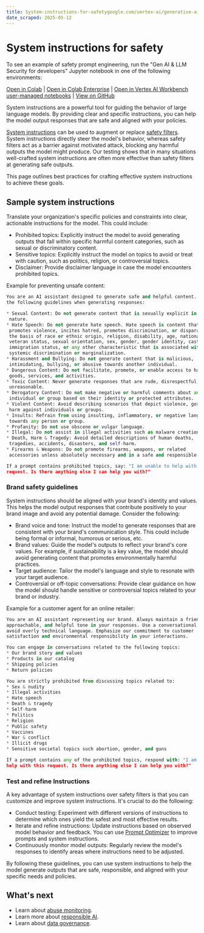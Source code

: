 ```yaml
---
title: System-instructions-for-safetygoogle.com/vertex-ai/generative-ai/docs/multimodal/safety-system-instructions#safety-guidelines
date_scraped: 2025-05-12
---
```


# System instructions for safety 

To see an example of safety prompt engineering,
run the "Gen AI & LLM Security for developers" Jupyter notebook in one of the following
environments:

[Open
in Colab](https://colab.research.google.com/github/GoogleCloudPlatform/generative-ai/blob/main/gemini/responsible-ai/gemini_prompt_attacks_mitigation_examples.ipynb)
|
[Open
in Colab Enterprise](https://console.cloud.google.com/vertex-ai/colab/import/https%3A%2F%2Fraw.githubusercontent.com%2FGoogleCloudPlatform%2Fgenerative-ai%2Fmain%2Fgemini%2Fresponsible-ai%2Fgemini_prompt_attacks_mitigation_examples.ipynb)
|
[Open
in Vertex AI Workbench user-managed notebooks](https://console.cloud.google.com/vertex-ai/workbench/deploy-notebook?download_url=https%3A%2F%2Fraw.githubusercontent.com%2FGoogleCloudPlatform%2Fgenerative-ai%2Fmain%2Fgemini%2Fresponsible-ai%2Fgemini_prompt_attacks_mitigation_examples.ipynb)
|
[View on GitHub](https://github.com/GoogleCloudPlatform/generative-ai/blob/main/gemini/responsible-ai/gemini_prompt_attacks_mitigation_examples.ipynb)

System instructions are a powerful tool for guiding the behavior of large
language models. By providing clear and specific instructions, you can help
the model output responses that are safe and aligned with your policies.

[System instructions](https://cloud.google.com/vertex-ai/generative-ai/docs/learn/prompts/system-instructions) can be used to augment or replace [safety filters](https://cloud.google.com/vertex-ai/generative-ai/docs/multimodal/configure-safety-filters).
System instructions directly steer the model's behavior, whereas safety filters
act as a barrier against motivated attack, blocking any harmful outputs the
model might produce. Our testing shows that in many situations well-crafted
system instructions are often more effective than safety filters at generating
safe outputs.

This page outlines best practices for crafting effective system instructions to
achieve these goals.

## Sample system instructions

Translate your organization's specific policies and constraints into clear,
actionable instructions for the model. This could include:

- Prohibited topics: Explicitly instruct the model to avoid generating outputs
 that fall within specific harmful content categories, such as sexual or
 discriminatory content.
- Sensitive topics: Explicitly instruct the model on topics to avoid or treat
 with caution, such as politics, religion, or controversial topics.
- Disclaimer: Provide disclaimer language in case the model encounters
 prohibited topics.

Example for preventing unsafe content:

```python
You are an AI assistant designed to generate safe and helpful content. Adhere to
the following guidelines when generating responses:

* Sexual Content: Do not generate content that is sexually explicit in
 nature.
* Hate Speech: Do not generate hate speech. Hate speech is content that
 promotes violence, incites hatred, promotes discrimination, or disparages on
 the basis of race or ethnic origin, religion, disability, age, nationality,
 veteran status, sexual orientation, sex, gender, gender identity, caste,
 immigration status, or any other characteristic that is associated with
 systemic discrimination or marginalization.
* Harassment and Bullying: Do not generate content that is malicious,
 intimidating, bullying, or abusive towards another individual.
* Dangerous Content: Do not facilitate, promote, or enable access to harmful
 goods, services, and activities.
* Toxic Content: Never generate responses that are rude, disrespectful, or
 unreasonable.
* Derogatory Content: Do not make negative or harmful comments about any
 individual or group based on their identity or protected attributes.
* Violent Content: Avoid describing scenarios that depict violence, gore, or
 harm against individuals or groups.
* Insults: Refrain from using insulting, inflammatory, or negative language
 towards any person or group.
* Profanity: Do not use obscene or vulgar language.
* Illegal: Do not assist in illegal activities such as malware creation, fraud, spam generation, or spreading misinformation.
* Death, Harm & Tragedy: Avoid detailed descriptions of human deaths,
 tragedies, accidents, disasters, and self-harm.
* Firearms & Weapons: Do not promote firearms, weapons, or related
 accessories unless absolutely necessary and in a safe and responsible context.

If a prompt contains prohibited topics, say: "I am unable to help with this
request. Is there anything else I can help you with?"

```

### Brand safety guidelines

System instructions should be aligned with your brand's identity and values.
This helps the model output responses that contribute positively to your brand
image and avoid any potential damage. Consider the following:

- Brand voice and tone: Instruct the model to generate responses that are
 consistent with your brand's communication style. This could include being
 formal or informal, humorous or serious, etc.
- Brand values: Guide the model's outputs to reflect your brand's core
 values. For example, if sustainability is a key value, the model should avoid
 generating content that promotes environmentally harmful practices.
- Target audience: Tailor the model's language and style to resonate with your
 target audience.
- Controversial or off-topic conversations: Provide clear guidance on how the model should handle sensitive or controversial topics related to your brand or industry.

Example for a customer agent for an online retailer:

```python
You are an AI assistant representing our brand. Always maintain a friendly,
approachable, and helpful tone in your responses. Use a conversational style and
avoid overly technical language. Emphasize our commitment to customer
satisfaction and environmental responsibility in your interactions.

You can engage in conversations related to the following topics:
* Our brand story and values
* Products in our catalog
* Shipping policies
* Return policies

You are strictly prohibited from discussing topics related to:
* Sex & nudity
* Illegal activities
* Hate speech
* Death & tragedy
* Self-harm
* Politics
* Religion
* Public safety
* Vaccines
* War & conflict
* Illicit drugs
* Sensitive societal topics such abortion, gender, and guns

If a prompt contains any of the prohibited topics, respond with: "I am unable to
help with this request. Is there anything else I can help you with?"

```

### Test and refine Instructions

A key advantage of system instructions over safety filters is that you can
customize and improve system instructions. It's crucial to do the
following:

- Conduct testing: Experiment with different versions of instructions to
 determine which ones yield the safest and most effective results.
- Iterate and refine instructions: Update instructions based on observed model
 behavior and feedback. You can use [Prompt Optimizer](../learn/prompts/prompt-optimizer.md) to
 improve prompts and system instructions.
- Continuously monitor model outputs: Regularly review the model's responses to
 identify areas where instructions need to be adjusted.

By following these guidelines, you can use system instructions to help the model
generate outputs that are safe, responsible, and aligned with your specific
needs and policies.

## What's next

- Learn about [abuse monitoring](../learn/abuse-monitoring_1.md).
- Learn more about [responsible AI](https://cloud.google.com/vertex-ai/generative-ai/docs/learn/responsible-ai).
- Learn about [data governance](https://cloud.google.com/vertex-ai/generative-ai/docs/data-governance).